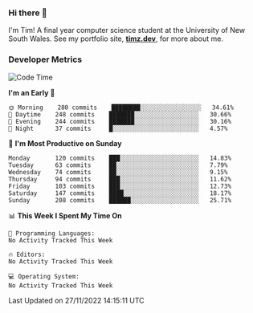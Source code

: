 ### Hi there 👋

I'm Tim! A final year computer science student at the University of New South
Wales. See my portfolio site, <strong><a href="https://timz.dev">timz.dev</a></strong>,
for more about me.

### Developer Metrics

<!-- [![Top Languages](https://github-readme-stats.vercel.app/api/wakatime?username=Tymotex&langs_count=5&custom_title=Top%205%20Languages&hide=Other&theme=material-palenight)](https://github.com/anuraghazra/github-readme-stats) -->

<!--START_SECTION:waka-->
![Code Time](http://img.shields.io/badge/Code%20Time-1%2C114%20hrs%2051%20mins-blue)

**I'm an Early 🐤** 

```text
🌞 Morning    280 commits    ████████░░░░░░░░░░░░░░░░░   34.61% 
🌆 Daytime    248 commits    ███████░░░░░░░░░░░░░░░░░░   30.66% 
🌃 Evening    244 commits    ███████░░░░░░░░░░░░░░░░░░   30.16% 
🌙 Night      37 commits     █░░░░░░░░░░░░░░░░░░░░░░░░   4.57%

```
📅 **I'm Most Productive on Sunday** 

```text
Monday       120 commits    ███░░░░░░░░░░░░░░░░░░░░░░   14.83% 
Tuesday      63 commits     ██░░░░░░░░░░░░░░░░░░░░░░░   7.79% 
Wednesday    74 commits     ██░░░░░░░░░░░░░░░░░░░░░░░   9.15% 
Thursday     94 commits     ███░░░░░░░░░░░░░░░░░░░░░░   11.62% 
Friday       103 commits    ███░░░░░░░░░░░░░░░░░░░░░░   12.73% 
Saturday     147 commits    ████░░░░░░░░░░░░░░░░░░░░░   18.17% 
Sunday       208 commits    ██████░░░░░░░░░░░░░░░░░░░   25.71%

```


📊 **This Week I Spent My Time On** 

```text
💬 Programming Languages: 
No Activity Tracked This Week

🔥 Editors: 
No Activity Tracked This Week

💻 Operating System: 
No Activity Tracked This Week

```


 Last Updated on 27/11/2022 14:15:11 UTC
<!--END_SECTION:waka-->

<!-- [![Tymotex's GitHub stats](https://github-readme-stats.vercel.app/api?username=Tymotex)](https://github.com/anuraghazra/github-readme-stats) -->
